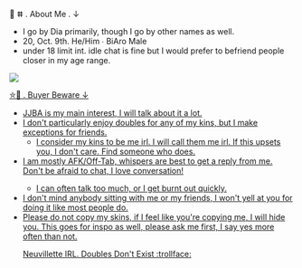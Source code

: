 <p dir="auto">🌊 ⵌ . About Me . ↓ 
<ul dir="auto">
<li>I go by Dia primarily, though I go by other names as well. </li>
<li>20, Oct. 9th. He/Him ∙ BiAro Male</li>
<li>under 18 limit int. idle chat is fine but I would prefer to befriend people closer in my age range.</li>
</ul>
<p dir="auto"><animated-image data-catalyst=""><a target="_blank" rel="noopener noreferrer nofollow" href="https://massacre.crd.co/assets/images/gallery20/f98d0f88.gif?v=cfe7914f"><img src="https://massacre.crd.co/assets/images/gallery20/f98d0f88.gif?v=cfe7914f" data-canonical-src="https://cdn.discordapp.com/attachments/1010148872640811149/1058325097800273970/ezgif-2-1a8eaa0bc6.gif" style="max-width: 100%; display: inline-block;" data-target="animated-image.originalImage"></a>
      <span class="AnimatedImagePlayer" data-target="animated-image.player" hidden="">
        <a data-target="animated-image.replacedLink" class="AnimatedImagePlayer-images" href="https://massacre.crd.co/assets/images/gallery20/f98d0f88.gif?v=cfe7914f" target="_blank">

<p dir="auto">⛤🩵 . Buyer Beware  ↓ 
          
<ul dir="auto">
<li>JJBA is my main interest, I will talk about it a lot.</li>
<li>I don't particularly enjoy doubles for any of my kins, but I make exceptions for friends.<br>
<ul dir="auto">
<li>I consider my kins to be me irl. I will call them me irl. If this upsets you, I don't care. Find someone who does. </li>
</ul>
</li>
<li>I am mostly AFK/Off-Tab, whispers are best to get a reply from me. Don't be afraid to chat, I love conversation!</li>
<ul dir="auto">
<li>I can often talk too much, or I get burnt out quickly.</li>
</ul>
</li>
<li>I don't mind anybody sitting with me or my friends, I won't yell at you for doing it like most people do.</li>
<li>Please do not copy my skins, if I feel like you're copying me, I will hide you. This goes for inspo as well, please ask me first, I say yes more often than not.</li>

Neuvillette IRL. Doubles Don't Exist :trollface:
